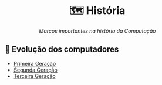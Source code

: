 <h1 align="center">🗺️ História</h1>

<p align="center"><em>Marcos importantes na história da Computação</em></p>

## 📝 Evolução dos computadores

- [Primeira Geração](https://github.com/DanielBrito/sturing/blob/master/Historia/Timeline/PrimeiraGeracaoComputadores.md)
- [Segunda Geração](https://github.com/DanielBrito/sturing/blob/master/Historia/Timeline/SegundaGeracaoComputadores.md)
- [Terceira Geração](https://github.com/DanielBrito/sturing/blob/master/Historia/Timeline/TerceiraGeracaoComputadores.md)
